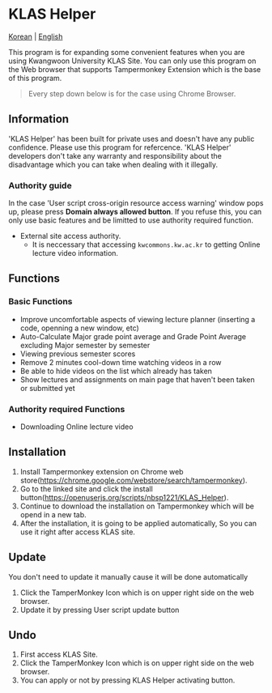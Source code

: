 # KLAS Helper

[Korean](https://github.com/nbsp1221/klas-helper) | [English](https://github.com/nbsp1221/klas-helper/blob/master/README-EN.md)

This program is for expanding some convenient features when you are using Kwangwoon University KLAS Site.
You can only use this program on the Web browser that supports Tampermonkey Extension which is the base of this program.

> Every step down below is for the case using Chrome Browser.

## Information

'KLAS Helper' has been built for private uses and doesn't have any public confidence.
Please use this program for refercence.
'KLAS Helper' developers don't take any warranty and responsibility about the disadvantage which you can take when dealing with it illegally.

### Authority guide

In the case 'User script cross-origin resource access warning' window pops up, please press **Domain always allowed button**.
If you refuse this, you can only use basic features and be limitted to use authority required function.

* External site access authority.
  - It is neccessary that accessing `kwcommons.kw.ac.kr` to getting Online lecture video information.

## Functions

### Basic Functions

* Improve uncomfortable aspects of viewing lecture planner (inserting a code, openning a new window, etc)
* Auto-Calculate Major grade point average and Grade Point Average excluding Major semester by semester
* Viewing previous semester scores
* Remove 2 minutes cool-down time watching videos in a row
* Be able to hide videos on the list which already has taken
* Show lectures and assignments on main page that haven't been taken or submitted yet

### Authority required Functions

* Downloading Online lecture video

## Installation

1. Install Tampermonkey extension on Chrome web store(https://chrome.google.com/webstore/search/tampermonkey).
2. Go to the linked site and click the install button(https://openuserjs.org/scripts/nbsp1221/KLAS_Helper).
3. Continue to download the installation on Tampermonkey which will be opend in a new tab.
4. After the installation, it is going to be applied automatically, So you can use it right after access KLAS site.

## Update

You don't need to update it manually cause it will be done automatically

1. Click the TamperMonkey Icon which is on upper right side on the web browser.
2. Update it by pressing User script update button 

## Undo

1. First access KLAS Site.
2. Click the TamperMonkey Icon which is on upper right side on the web browser.
3. You can apply or not by pressing KLAS Helper activating button.  
